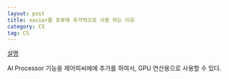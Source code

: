 ```yaml
---
layout: post
title: xavier를 로봇에 추가적으로 사용 하는 이유
category: CS
tag: CS
---
```


[설명](https://ropiens.tistory.com/53)

AI Processor 기능을 제어피씨에에 추가를 하여서, GPU 연산용으로 사용할 수 있다.
